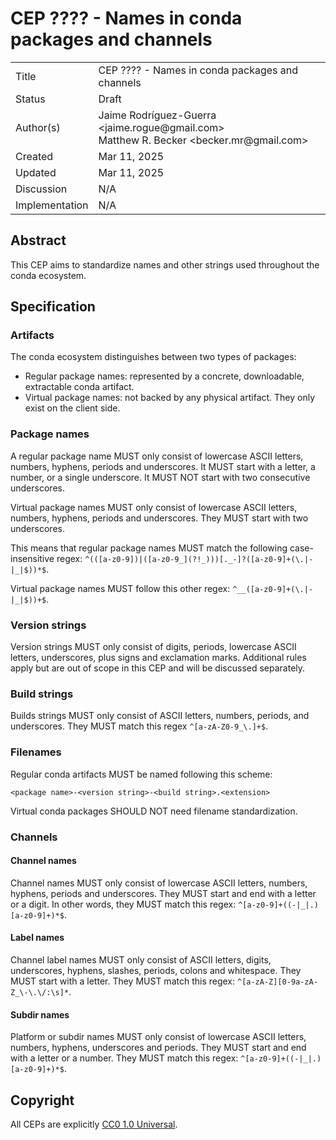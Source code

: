 # CEP ???? - Names in conda packages and channels

<table>
<tr><td> Title </td><td> CEP ???? - Names in conda packages and channels </td>
<tr><td> Status </td><td> Draft </td></tr>
<tr><td> Author(s) </td><td> Jaime Rodríguez-Guerra &lt;jaime.rogue@gmail.com&gt; <br /> Matthew R. Becker &lt;becker.mr@gmail.com&gt;</td></tr>
<tr><td> Created </td><td> Mar 11, 2025</td></tr>
<tr><td> Updated </td><td> Mar 11, 2025</td></tr>
<tr><td> Discussion </td><td> N/A </td></tr>
<tr><td> Implementation </td><td> N/A </td></tr>
</table>

## Abstract

This CEP aims to standardize names and other strings used throughout the conda ecosystem.

## Specification

### Artifacts

The conda ecosystem distinguishes between two types of packages:

- Regular package names: represented by a concrete, downloadable, extractable conda artifact.
- Virtual package names: not backed by any physical artifact. They only exist on the client side.

### Package names

A regular package name MUST only consist of lowercase ASCII letters, numbers, hyphens, periods and underscores. It MUST start with a letter, a number, or a single underscore. It MUST NOT start with two consecutive underscores.

Virtual package names MUST only consist of lowercase ASCII letters, numbers, hyphens, periods and underscores. They MUST start with two underscores.

This means that regular package names MUST match the following case-insensitive regex: `^(([a-z0-9])|([a-z0-9_](?!_)))[._-]?([a-z0-9]+(\.|-|_|$))*$`.

Virtual package names MUST follow this other regex: `^__([a-z0-9]+(\.|-|_|$))+$`.

### Version strings

Version strings MUST only consist of digits, periods, lowercase ASCII letters, underscores, plus
signs and exclamation marks. Additional rules apply but are out of scope in this CEP and will be
discussed separately.

### Build strings

Builds strings MUST only consist of ASCII letters, numbers, periods, and underscores. They MUST match this regex `^[a-zA-Z0-9_\.]+$`.

### Filenames

Regular conda artifacts MUST be named following this scheme:

```
<package name>-<version string>-<build string>.<extension>
```

Virtual conda packages SHOULD NOT need filename standardization.

### Channels

#### Channel names
Channel names MUST only consist of lowercase ASCII letters, numbers, hyphens, periods and underscores. They MUST start and end with a letter or a digit. In other words, they MUST match  this regex:  `^[a-z0-9]+((-|_|.)[a-z0-9]+)*$`.

#### Label names

Channel label names MUST only consist of ASCII letters, digits, underscores, hyphens, slashes, periods, colons and whitespace. They MUST start with a letter. They MUST match this regex: `^[a-zA-Z][0-9a-zA-Z_\-\.\/:\s]*`.

#### Subdir names

Platform or subdir names MUST only consist of lowercase ASCII letters, numbers, hyphens, underscores and periods. They MUST start and end with a letter or a number. They MUST match this regex: `^[a-z0-9]+((-|_|.)[a-z0-9]+)*$`.

## Copyright

All CEPs are explicitly [CC0 1.0 Universal](https://creativecommons.org/publicdomain/zero/1.0/).
